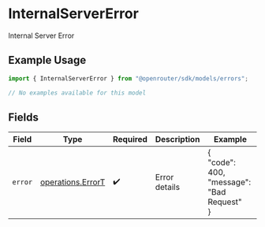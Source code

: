 # InternalServerError

Internal Server Error

## Example Usage

```typescript
import { InternalServerError } from "@openrouter/sdk/models/errors";

// No examples available for this model
```

## Fields

| Field                                                  | Type                                                   | Required                                               | Description                                            | Example                                                |
| ------------------------------------------------------ | ------------------------------------------------------ | ------------------------------------------------------ | ------------------------------------------------------ | ------------------------------------------------------ |
| `error`                                                | [operations.ErrorT](../../models/operations/errort.md) | :heavy_check_mark:                                     | Error details                                          | {<br/>"code": 400,<br/>"message": "Bad Request"<br/>}  |